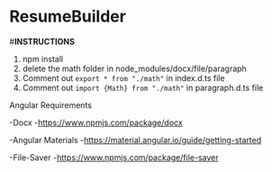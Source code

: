 # ResumeBuilder

#__INSTRUCTIONS__
1. npm install
2. delete the math folder in node_modules/docx/file/paragraph
3. Comment out `export * from "./math"` in index.d.ts file
4. Comment out `import {Math} from "./math"` in paragraph.d.ts file

Angular Requirements

-Docx
 -https://www.npmjs.com/package/docx
 
-Angular Materials
 -https://material.angular.io/guide/getting-started
 
-File-Saver
 -https://www.npmjs.com/package/file-saver
